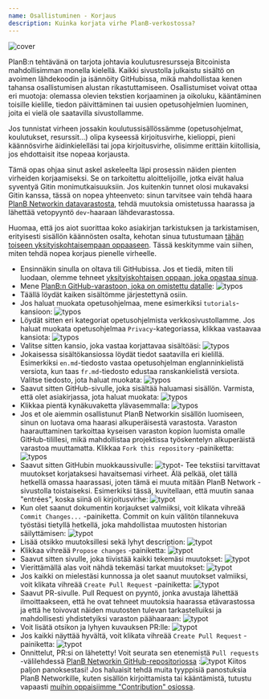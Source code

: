 ```yaml
---
name: Osallistuminen - Korjaus
description: Kuinka korjata virhe PlanB-verkostossa?
---
```

![cover](assets/cover.webp)

PlanB:n tehtävänä on tarjota johtavia koulutusresursseja Bitcoinista mahdollisimman monella kielellä. Kaikki sivustolla julkaistu sisältö on avoimen lähdekoodin ja isännöity GitHubissa, mikä mahdollistaa kenen tahansa osallistumisen alustan rikastuttamiseen. Osallistumiset voivat ottaa eri muotoja: olemassa olevien tekstien korjaaminen ja oikoluku, kääntäminen toisille kielille, tiedon päivittäminen tai uusien opetusohjelmien luominen, joita ei vielä ole saatavilla sivustollamme.

Jos tunnistat virheen jossakin koulutussisällössämme (opetusohjelmat, koulutukset, resurssit...) olipa kyseessä kirjoitusvirhe, kielioppi, pieni käännösvirhe äidinkielelläsi tai jopa kirjoitusvirhe, olisimme erittäin kiitollisia, jos ehdottaisit itse nopeaa korjausta.

Tämä opas ohjaa sinut askel askeleelta läpi prosessin näiden pienten virheiden korjaamiseksi. Se on tarkoitettu aloittelijoille, jotka eivät halua syventyä Gitin monimutkaisuuksiin. Jos kuitenkin tunnet olosi mukavaksi Gitin kanssa, tässä on nopea yhteenveto: sinun tarvitsee vain tehdä haara [PlanB Networkin datavarastosta](https://github.com/PlanB-Network/bitcoin-educational-content), tehdä muutoksia omistetussa haarassa ja lähettää vetopyyntö `dev`-haaraan lähdevarastossa.

Huomaa, että jos aiot suorittaa koko asiakirjan tarkistuksen ja tarkistamisen, erityisesti sisällön käännösten osalta, kehotan sinua tutustumaan [tähän toiseen yksityiskohtaisempaan oppaaseen](https://planb.network/tutorials/others/content-review-tutorial). Tässä keskitymme vain siihen, miten tehdä nopea korjaus pienelle virheelle.

- Ensinnäkin sinulla on oltava tili GitHubissa. Jos et tiedä, miten tili luodaan, olemme tehneet [yksityiskohtaisen oppaan, joka opastaa sinua](https://planb.network/tutorials/others/create-github-account).
- Mene [PlanB:n GitHub-varastoon, joka on omistettu datalle](https://github.com/PlanB-Network/bitcoin-educational-content):
![typos](assets/01.webp)
- Täällä löydät kaiken sisältömme järjestettynä osiin.
- Jos haluat muokata opetusohjelmaa, mene esimerkiksi `tutorials`-kansioon:
![typos](assets/02.webp)
- Löydät sitten eri kategoriat opetusohjelmista verkkosivustollamme. Jos haluat muokata opetusohjelmaa `Privacy`-kategoriassa, klikkaa vastaavaa kansiota:
![typos](assets/03.webp)
- Valitse sitten kansio, joka vastaa korjattavaa sisältöäsi:
![typos](assets/04.webp)
- Jokaisessa sisältökansiossa löydät tiedot saatavilla eri kielillä. Esimerkiksi `en.md`-tiedosto vastaa opetusohjelman englanninkielistä versiota, kun taas `fr.md`-tiedosto edustaa ranskankielistä versiota. Valitse tiedosto, jota haluat muokata: ![typos](assets/05.webp)
- Saavut sitten GitHub-sivulle, joka sisältää haluamasi sisällön. Varmista, että olet asiakirjassa, jota haluat muokata: ![typos](assets/06.webp)
- Klikkaa pientä kynäkuvaketta ylävasemmalla: ![typos](assets/07.webp)
- Jos et ole aiemmin osallistunut PlanB Networkin sisällön luomiseen, sinun on luotava oma haarasi alkuperäisestä varastosta. Varaston haarauttaminen tarkoittaa kyseisen varaston kopion luomista omalle GitHub-tilillesi, mikä mahdollistaa projektissa työskentelyn alkuperäistä varastoa muuttamatta. Klikkaa `Fork this repository` -painiketta: ![typos](assets/08.webp)
- Saavut sitten GitHubin muokkaussivulle: ![typot](assets/09.webp)- Tee tekstiisi tarvittavat muutokset korjataksesi havaitsemasi virheet. Älä pelkää, olet tällä hetkellä omassa haarassasi, joten tämä ei muuta mitään PlanB Network -sivustolla toistaiseksi. Esimerkiksi tässä, kuvitellaan, että muutin sanaa "entrées", koska siinä oli kirjoitusvirhe: ![typot](assets/10.webp)
- Kun olet saanut dokumentin korjaukset valmiiksi, voit klikata vihreää `Commit Changes...` -painiketta. Commit on kuin välitön tilannekuva työstäsi tietyllä hetkellä, joka mahdollistaa muutosten historian säilyttämisen: ![typot](assets/11.webp)
- Lisää otsikko muutoksillesi sekä lyhyt description: ![typot](assets/12.webp)
- Klikkaa vihreää `Propose changes` -painiketta: ![typot](assets/13.webp)
- Saavut sitten sivulle, joka tiivistää kaikki tekemäsi muutokset: ![typot](assets/14.webp)
- Vierittämällä alas voit nähdä tekemäsi tarkat muutokset: ![typot](assets/15.webp)
- Jos kaikki on mielestäsi kunnossa ja olet saanut muutokset valmiiksi, voit klikata vihreää `Create Pull Request` -painiketta: ![typot](assets/16.webp)
- Saavut PR-sivulle. Pull Request on pyyntö, jonka avustaja lähettää ilmoittaakseen, että he ovat tehneet muutoksia haarassa etävarastossa ja että he toivovat näiden muutosten tulevan tarkastelluiksi ja mahdollisesti yhdistetyiksi varaston päähaaraan: ![typot](assets/17.webp)
- Voit lisätä otsikon ja lyhyen kuvauksen PR:lle: ![typot](assets/18.webp)
- Jos kaikki näyttää hyvältä, voit klikata vihreää `Create Pull Request` -painiketta: ![typot](assets/19.webp)
- Onnittelut, PR:si on lähetetty! Voit seurata sen etenemistä `Pull requests` -välilehdessä [PlanB Networkin GitHub-repositoriossa](https://github.com/PlanB-Network/bitcoin-educational-content/pulls) :![typot](assets/20.webp)
Kiitos paljon panoksestasi! Jos haluaisit tehdä muita tyyppisiä panostuksia PlanB Networkille, kuten sisällön kirjoittamista tai kääntämistä, tutustu vapaasti [muihin oppaisiimme "Contribution" osiossa](https://planb.network/tutorials/others).